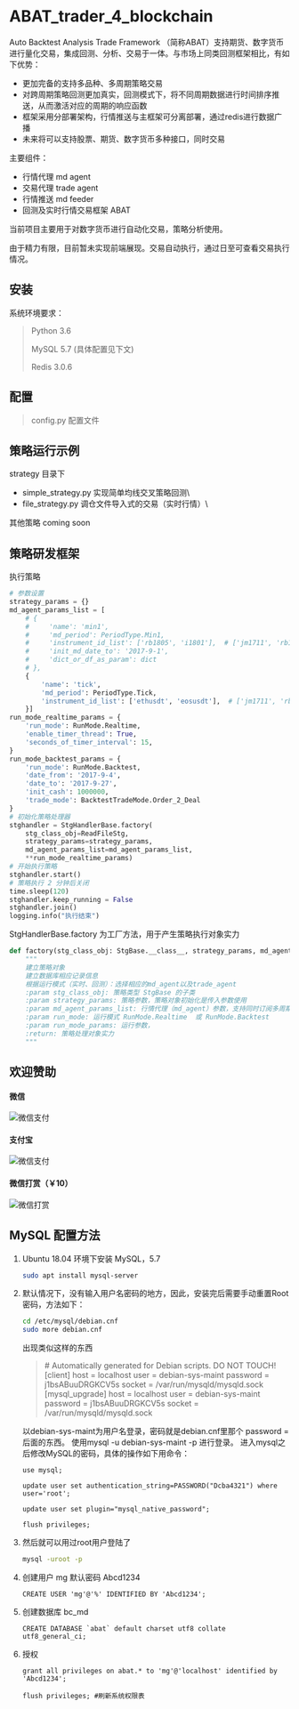 # ABAT_trader_4_blockchain
Auto Backtest Analysis Trade Framework （简称ABAT）支持期货、数字货币进行量化交易，集成回测、分析、交易于一体。与市场上同类回测框架相比，有如下优势：

- 更加完备的支持多品种、多周期策略交易
- 对跨周期策略回测更加真实，回测模式下，将不同周期数据进行时间排序推送，从而激活对应的周期的响应函数
- 框架采用分部署架构，行情推送与主框架可分离部署，通过redis进行数据广播
- 未来将可以支持股票、期货、数字货币多种接口，同时交易

主要组件：

- 行情代理 md agent
- 交易代理 trade agent
- 行情推送 md feeder
- 回测及实时行情交易框架 ABAT

当前项目主要用于对数字货币进行自动化交易，策略分析使用。

由于精力有限，目前暂未实现前端展现。交易自动执行，通过日至可查看交易执行情况。

## 安装

系统环境要求：
> Python 3.6 
>
> MySQL 5.7 (具体配置见下文)
> 
> Redis 3.0.6 

## 配置

> config.py 配置文件

## 策略运行示例

strategy 目录下
- simple_strategy.py 实现简单均线交叉策略回测\
- file_strategy.py 调仓文件导入式的交易（实时行情）\

其他策略 coming soon

## 策略研发框架

执行策略

```python
# 参数设置
strategy_params = {}
md_agent_params_list = [
	# {
	#     'name': 'min1',
	#     'md_period': PeriodType.Min1,
	#     'instrument_id_list': ['rb1805', 'i1801'],  # ['jm1711', 'rb1712', 'pb1801', 'IF1710'],
	#     'init_md_date_to': '2017-9-1',
	#     'dict_or_df_as_param': dict
	# },
	{
		'name': 'tick',
		'md_period': PeriodType.Tick,
		'instrument_id_list': ['ethusdt', 'eosusdt'],  # ['jm1711', 'rb1712', 'pb1801', 'IF1710'],
	}]
run_mode_realtime_params = {
	'run_mode': RunMode.Realtime,
	'enable_timer_thread': True,
	'seconds_of_timer_interval': 15,
}
run_mode_backtest_params = {
	'run_mode': RunMode.Backtest,
	'date_from': '2017-9-4',
	'date_to': '2017-9-27',
	'init_cash': 1000000,
	'trade_mode': BacktestTradeMode.Order_2_Deal
}
# 初始化策略处理器
stghandler = StgHandlerBase.factory(
	stg_class_obj=ReadFileStg,
	strategy_params=strategy_params,
	md_agent_params_list=md_agent_params_list,
	**run_mode_realtime_params)
# 开始执行策略
stghandler.start()
# 策略执行 2 分钟后关闭
time.sleep(120)
stghandler.keep_running = False
stghandler.join()
logging.info("执行结束")
```

StgHandlerBase.factory 为工厂方法，用于产生策略执行对象实力

```Python
def factory(stg_class_obj: StgBase.__class__, strategy_params, md_agent_params_list, run_mode: RunMode, **run_mode_params):
    """
    建立策略对象
    建立数据库相应记录信息
    根据运行模式（实时、回测）：选择相应的md_agent以及trade_agent
    :param stg_class_obj: 策略类型 StgBase 的子类
    :param strategy_params: 策略参数，策略对象初始化是传入参数使用
    :param md_agent_params_list: 行情代理（md_agent）参数，支持同时订阅多周期、多品种，例如同时订阅 [ethusdt, eosusdt] 1min 行情、[btcusdt, ethbtc] tick 行情
    :param run_mode: 运行模式 RunMode.Realtime  或 RunMode.Backtest
    :param run_mode_params: 运行参数，
    :return: 策略处理对象实力
    """
```

## 欢迎赞助

#### 微信

![微信支付](https://github.com/mmmaaaggg/ABAT_trader_4_blockchain/blob/master/mass/webchat_code200.png?raw=true)

#### 支付宝

![微信支付](https://github.com/mmmaaaggg/ABAT_trader_4_blockchain/blob/master/mass/alipay_code200.png?raw=true)

#### 微信打赏（￥10）

![微信打赏](https://github.com/mmmaaaggg/ABAT_trader_4_blockchain/blob/master/mass/dashang_code200.png?raw=true)

## MySQL 配置方法

 1. Ubuntu 18.04 环境下安装 MySQL，5.7
 
    ```bash
    sudo apt install mysql-server
    ```
 2. 默认情况下，没有输入用户名密码的地方，因此，安装完后需要手动重置Root密码，方法如下：

    ```bash
    cd /etc/mysql/debian.cnf
    sudo more debian.cnf
    ```
    出现类似这样的东西
    > \# Automatically generated for Debian scripts. DO NOT TOUCH!
    [client]
    host     = localhost
    user     = debian-sys-maint
    password = j1bsABuuDRGKCV5s
    socket   = /var/run/mysqld/mysqld.sock
    [mysql_upgrade]
    host     = localhost
    user     = debian-sys-maint
    password = j1bsABuuDRGKCV5s
    socket   = /var/run/mysqld/mysqld.sock

    以debian-sys-maint为用户名登录，密码就是debian.cnf里那个 password = 后面的东西。
    使用mysql -u debian-sys-maint -p 进行登录。
    进入mysql之后修改MySQL的密码，具体的操作如下用命令：
    ```mysql
    use mysql;
    
    update user set authentication_string=PASSWORD("Dcba4321") where user='root';
    
    update user set plugin="mysql_native_password"; 
     
    flush privileges;
    ```
 3. 然后就可以用过root用户登陆了

    ```bash
    mysql -uroot -p
    ```

 4. 创建用户 mg 默认密码 Abcd1234

    ```mysql
    CREATE USER 'mg'@'%' IDENTIFIED BY 'Abcd1234';
    ```
 5. 创建数据库 bc_md

    ```mysql
    CREATE DATABASE `abat` default charset utf8 collate utf8_general_ci;
    ```
 6. 授权

    ```mysql
    grant all privileges on abat.* to 'mg'@'localhost' identified by 'Abcd1234'; 
    
    flush privileges; #刷新系统权限表
    ```

